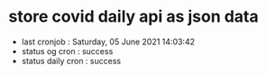 # store covid daily api as json data

- last cronjob : Saturday, 05 June 2021 14:03:42
- status og cron : success
- status daily cron : success
      
      